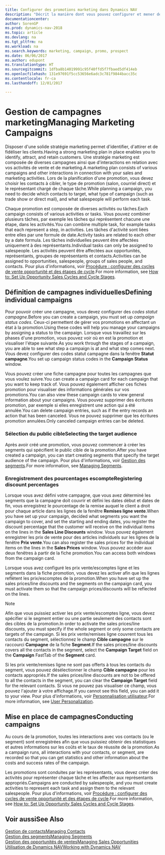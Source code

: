 ```yaml
---
title: Configurer des promotions marketing dans Dynamics NAV
description: "Décrit la manière dont vous pouvez configurer et mener des promotions marketing dans Dynamics NAV afin de vous aider à identifier et attirer des prospects et à fidéliser les clients."
documentationcenter: 
author: SorenGP
ms.prod: dynamics-nav-2018
ms.topic: article
ms.devlang: na
ms.tgt_pltfrm: na
ms.workload: na
ms.search.keywords: marketing, campaign, promo, prospect
ms.date: 06/06/2017
ms.author: edupont
ms.translationtype: HT
ms.sourcegitcommit: 1dfba8b14019991c95f40ffd5f7fbaed5df414eb
ms.openlocfilehash: 131e97691f5cc53656e6adc3c781f9844bacc35c
ms.contentlocale: fr-ca
ms.lasthandoff: 12/01/2017

---
```

# <a name="managing-marketing-campaigns"></a><span data-ttu-id="519ad-103">Gestion de campagnes marketing</span><span class="sxs-lookup"><span data-stu-id="519ad-103">Managing Marketing Campaigns</span></span>
<span data-ttu-id="519ad-104">Disposer d'une solide stratégie marketing permet d'identifier, d'attirer et de fidéliser les clients.</span><span class="sxs-lookup"><span data-stu-id="519ad-104">Having a strong marketing plan in place enables you to identify, attract, and retain customers.</span></span> <span data-ttu-id="519ad-105">Une stratégie marketing est composée de diverses campagnes ainsi que d'interactions en relation avec vos activités de vente et de marketing.</span><span class="sxs-lookup"><span data-stu-id="519ad-105">A marketing plan consists of various campaigns and other interactions in connection with your sales and marketing activities.</span></span> <span data-ttu-id="519ad-106">Lors de la planification d'une promotion, vous devez choisir les contacts à cibler, le type de promotion (salon, courriel direct) et le représentant chargé de chaque tâche.</span><span class="sxs-lookup"><span data-stu-id="519ad-106">While planning a campaign, you need to decide which contacts to target, what type of campaign (such as trade show or direct mail), and what salespeople will perform each task.</span></span>

<span data-ttu-id="519ad-107">Chaque promotion est composée de diverses activités ou tâches.</span><span class="sxs-lookup"><span data-stu-id="519ad-107">Each campaign consists of various activities or tasks.</span></span> <span data-ttu-id="519ad-108">Vous pouvez combiner plusieurs tâches, par exemple les tâches qui représentent chacune une étape, dans les activités.</span><span class="sxs-lookup"><span data-stu-id="519ad-108">You can combine multiple task, for example tasks that each represent a step, in activities.</span></span> <span data-ttu-id="519ad-109">Les tâches d'activité sont liées entre elles par une formule de date.</span><span class="sxs-lookup"><span data-stu-id="519ad-109">Activity tasks are related to each other by a date formula.</span></span> <span data-ttu-id="519ad-110">Les tâches individuelles peuvent être affectées uniquement à des représentants.</span><span class="sxs-lookup"><span data-stu-id="519ad-110">Individual tasks can only be assigned to salespeople.</span></span> <span data-ttu-id="519ad-111">Les activités peuvent être affectées aux opportunités, représentants, groupes de représentants et contacts.</span><span class="sxs-lookup"><span data-stu-id="519ad-111">Activities can be assigned to opportunities, salespeople, groups of sales people, and contacts.</span></span> <span data-ttu-id="519ad-112">Pour plus d'informations, voir [Procédure : configurer des cycles de vente opportunité et des étapes de cycle](marketing-how-setup-opportunity-sales-cycles-stages.md).</span><span class="sxs-lookup"><span data-stu-id="519ad-112">For more information, see [How to: Set Up Opportunity Sales Cycles and Cycle Stages](marketing-how-setup-opportunity-sales-cycles-stages.md).</span></span>

## <a name="defining-individual-campaigns"></a><span data-ttu-id="519ad-113">Définition de campagnes individuelles</span><span class="sxs-lookup"><span data-stu-id="519ad-113">Defining individual campaigns</span></span>
<span data-ttu-id="519ad-114">Pour pouvoir créer une campagne, vous devez configurer des *codes statut campagne*.</span><span class="sxs-lookup"><span data-stu-id="519ad-114">Before you can create a campaign, you must set up *campaign status codes*.</span></span> <span data-ttu-id="519ad-115">Ceux-ci permettent de gérer vos promotions en affectant un état à la promotion.</span><span class="sxs-lookup"><span data-stu-id="519ad-115">Using these codes will help you manage your campaigns by assigning a status to the campaign.</span></span> <span data-ttu-id="519ad-116">Lorsque vous travaillez sur les phases d'une promotion, vous pouvez voir où en est la promotion et visualiser l'étape suivante.</span><span class="sxs-lookup"><span data-stu-id="519ad-116">As you work through the stages of a campaign, you are able to see what step a campaign is at and what step comes next.</span></span> <span data-ttu-id="519ad-117">Vous devez configurer des codes statut campagne dans la fenêtre **Statut campagne**.</span><span class="sxs-lookup"><span data-stu-id="519ad-117">You set up campaign status codes in the **Campaign Status** window.</span></span>

<span data-ttu-id="519ad-118">Vous pouvez créer une fiche campagne pour toutes les campagnes que vous voulez suivre.</span><span class="sxs-lookup"><span data-stu-id="519ad-118">You can create a campaign card for each campaign that you want to keep track of.</span></span> <span data-ttu-id="519ad-119">Vous pouvez également afficher ces fiches promotion pour visualiser des informations générales sur vos promotions.</span><span class="sxs-lookup"><span data-stu-id="519ad-119">You can also view these campaign cards to view general information about your campaigns.</span></span>
<span data-ttu-id="519ad-120">Vous pouvez supprimer des écritures promotion, par exemple si elles enregistrent une action qui a été annulée.</span><span class="sxs-lookup"><span data-stu-id="519ad-120">You can delete campaign entries, such as if the entry records an action that has been canceled.</span></span> <span data-ttu-id="519ad-121">Vous ne pouvez supprimer que les écritures promotion annulées.</span><span class="sxs-lookup"><span data-stu-id="519ad-121">Only canceled campaign entries can be deleted.</span></span>

### <a name="selecting-the-target-audience"></a><span data-ttu-id="519ad-122">Sélection du public cible</span><span class="sxs-lookup"><span data-stu-id="519ad-122">Selecting the target audience</span></span>
<span data-ttu-id="519ad-123">Après avoir créé une promotion, vous pouvez commencer à créer les segments qui spécifient le public cible de la promotion.</span><span class="sxs-lookup"><span data-stu-id="519ad-123">After you have created a campaign, you can start creating segments that specify the target audience of the campaign.</span></span> <span data-ttu-id="519ad-124">Pour plus d'informations, voir [Gestion des segments](marketing-segments.md).</span><span class="sxs-lookup"><span data-stu-id="519ad-124">For more information, see [Managing Segments](marketing-segments.md).</span></span>

### <a name="registering-discount-percentages"></a><span data-ttu-id="519ad-125">Enregistrement des pourcentages escompte</span><span class="sxs-lookup"><span data-stu-id="519ad-125">Registering discount percentages</span></span>
<span data-ttu-id="519ad-126">Lorsque vous avez défini votre campagne, que vous avez déterminé les segments que la campagne doit couvrir et défini les dates début et dates de fin, vous enregistrez le pourcentage de la remise auquel le client a droit pour chaque article dans les lignes de la fenêtre **Remises ligne vente**.</span><span class="sxs-lookup"><span data-stu-id="519ad-126">When you have set up your campaign, decided what segments you want the campaign to cover, and set the starting and ending dates, you register the discount percentage that the customer will receive on the individual items on the lines in the **Sales Line Discounts** window.</span></span> <span data-ttu-id="519ad-127">Vous pouvez également enregistrer les prix de vente pour des articles individuels sur les lignes de la fenêtre **Prix vente**.</span><span class="sxs-lookup"><span data-stu-id="519ad-127">You can also register the sales prices for the individual items on the lines in the **Sales Prices** window.</span></span> <span data-ttu-id="519ad-128">Vous pouvez accéder aux deux fenêtres à partir de la fiche promotion.</span><span class="sxs-lookup"><span data-stu-id="519ad-128">You can access both windows from the campaign card.</span></span>

 <span data-ttu-id="519ad-129">Lorsque vous avez configuré les prix vente/escomptes ligne et les segments dans la fiche promotion, vous devez les activer afin que les lignes reflètent les prix/escomptes de la promotion.</span><span class="sxs-lookup"><span data-stu-id="519ad-129">When you have set up the sales prices/line discounts and the segments on the campaign card, you must activate them so that the campaign prices/discounts will be reflected on the lines.</span></span>

> [!NOTE]  
>   <span data-ttu-id="519ad-130">Afin que vous puissiez activer les prix vente/escomptes ligne, vous devez spécifier si le segment entier ou une partie seulement des contacts sont des cibles de la promotion.</span><span class="sxs-lookup"><span data-stu-id="519ad-130">In order to activate the sales prices/line discounts, you must specify if the whole segment or only some contacts are targets of the campaign.</span></span> <span data-ttu-id="519ad-131">Si les prix vente/remises ligne couvrent tous les contacts du segment, sélectionnez le champ **Cible campagne** sur le raccourci **Campagne** de la fiche **Segment**.</span><span class="sxs-lookup"><span data-stu-id="519ad-131">If the sales prices/line discounts covers all the contacts in the segment, select the **Campaign Target** field on the **Campaign** FastTab of the **Segment** card.</span></span>

<span data-ttu-id="519ad-132">Si les prix vente/remises ligne ne sont pas offerts à tous les contacts du segment, vous pouvez désélectionner le champ **Cible campagne** pour les contacts appropriés.</span><span class="sxs-lookup"><span data-stu-id="519ad-132">If the sales prices/line discounts are not to be offered to all the contacts in the segment, you can clear the **Campaign Target** field for the relevant contacts.</span></span> <span data-ttu-id="519ad-133">Si vous ne pouvez pas visualiser ce champ, vous pouvez l'ajouter à votre affichage.</span><span class="sxs-lookup"><span data-stu-id="519ad-133">If you cannot see this field, you can add it to your view.</span></span> <span data-ttu-id="519ad-134">Pour plus d'informations, voir [Personnalisation utilisateur](ui-user-personalization.md).</span><span class="sxs-lookup"><span data-stu-id="519ad-134">For more information, see [User Personalization](ui-user-personalization.md).</span></span>

## <a name="conducting-campaigns"></a><span data-ttu-id="519ad-135">Mise en place de campagnes</span><span class="sxs-lookup"><span data-stu-id="519ad-135">Conducting campaigns</span></span>
<span data-ttu-id="519ad-136">Au cours de la promotion, toutes les interactions avec vos contacts (ou le segment) sont enregistrées afin que vous puissiez obtenir des statistiques et autres informations sur les coûts et le taux de réussite de la promotion.</span><span class="sxs-lookup"><span data-stu-id="519ad-136">As a campaign runs, all interactions with your contacts, or segment, are recorded so that you can get statistics and other information about the costs and success rates of the campaign.</span></span>

<span data-ttu-id="519ad-137">Les promotions sont conduites par les représentants, vous devez créer des activités pour représenter chaque tâche et les affecter aux représentants appropriés.</span><span class="sxs-lookup"><span data-stu-id="519ad-137">Campaigns are conducted by salespeople, and you must create activities to represent each task and assign them to the relevant salespeople.</span></span> <span data-ttu-id="519ad-138">Pour plus d'informations, voir [Procédure : configurer des cycles de vente opportunité et des étapes de cycle](marketing-how-setup-opportunity-sales-cycles-stages.md).</span><span class="sxs-lookup"><span data-stu-id="519ad-138">For more information, see [How to: Set Up Opportunity Sales Cycles and Cycle Stages](marketing-how-setup-opportunity-sales-cycles-stages.md).</span></span>

## <a name="see-also"></a><span data-ttu-id="519ad-139">Voir aussi</span><span class="sxs-lookup"><span data-stu-id="519ad-139">See Also</span></span>
[<span data-ttu-id="519ad-140">Gestion de contacts</span><span class="sxs-lookup"><span data-stu-id="519ad-140">Managing Contacts</span></span>](marketing-contacts.md)  
[<span data-ttu-id="519ad-141">Gestion des segments</span><span class="sxs-lookup"><span data-stu-id="519ad-141">Managing Segments</span></span>](marketing-segments.md)  
[<span data-ttu-id="519ad-142">Gestion des opportunités de ventes</span><span class="sxs-lookup"><span data-stu-id="519ad-142">Managing Sales Opportunities</span></span>](marketing-manage-sales-opportunities.md)  
[<span data-ttu-id="519ad-143">Utilisation de Dynamics NAV</span><span class="sxs-lookup"><span data-stu-id="519ad-143">Working with Dynamics NAV</span></span>](ui-work-product.md)  

